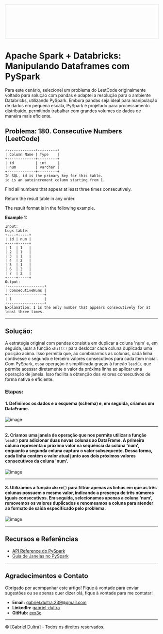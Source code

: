 <div style="width: 100%; border: 1px solid #dfe2e5; overflow: hidden; margin-bottom: 16px;">
 <div style="width: 100%; background-image: url('https://raw.githubusercontent.com/exx3c/exx3c.github.io/refs/heads/main/1_FzQPxYZJfrLZaoseXoIOuw.png'); background-size: cover; background-position: center; height: 110px;"></div>
</div>

# Apache Spark + Databricks: Manipulando Dataframes com PySpark

Para este cenário, selecionei um problema do LeetCode originalmente voltado para solução com pandas e adaptei a resolução para o ambiente Databricks, utilizando PySpark. Embora pandas seja ideal para manipulação de dados em pequena escala, PySpark é projetado para processamento distribuído, permitindo trabalhar com grandes volumes de dados de maneira mais eficiente.

## Problema: 180. Consecutive Numbers (LeetCode)

```
+-------------+---------+
| Column Name | Type    |
+-------------+---------+ 
| id          | int     |
| num         | varchar | 
+-------------+---------+ 
In SQL, id is the primary key for this table.
id is an autoincrement column starting from 1.
 ```


Find all numbers that appear at least three times consecutively.

Return the result table in any order.

The result format is in the following example.


**Example 1:**
```
Input:
Logs table:
+----+-----+
| id | num |
+----+-----+
| 1  | 1   |
| 2  | 1   |
| 3  | 1   |
| 4  | 2   |
| 5  | 1   |
| 6  | 2   |
| 7  | 2   |
+----+-----+
Output: 
+-----------------+
| ConsecutiveNums |
+-----------------+
| 1               |
+-----------------+
Explanation: 1 is the only number that appears consecutively for at least three times.
```

---

## Solução:

A estratégia original com pandas consistia em duplicar a coluna 'num' e, em seguida, usar a função ```shift()``` para deslocar cada coluna duplicada uma posição acima. Isso permitia que, ao combinarmos as colunas, cada linha contivesse o segundo e terceiro valores consecutivos para cada item inicial. Com PySpark, essa operação é simplificada graças à função ```lead()```, que permite acessar diretamente o valor da próxima linha ao aplicar uma operação de janela. Isso facilita a obtenção dos valores consecutivos de forma nativa e eficiente.

### Etapas:

#### 1. Definimos os dados e o esquema (schema) e, em seguida, criamos um DataFrame.

![image](https://github.com/user-attachments/assets/f87dc0d7-0b2d-4773-9577-9cc41e2be379)

---

#### 2. Criamos uma janela de operação que nos permite utilizar a função ```lead()``` para adicionar duas novas colunas ao DataFrame. A primeira coluna representa o próximo valor na sequência da coluna 'num', enquanto a segunda coluna captura o valor subsequente. Dessa forma, cada linha contém o valor atual junto aos dois próximos valores consecutivos da coluna 'num'.

![image](https://github.com/user-attachments/assets/5922cc10-c025-48be-904b-5f86f85d732f)

---

#### 3. Utilizamos a função ```where()``` para filtrar apenas as linhas em que as três colunas possuem o mesmo valor, indicando a presença de três números iguais consecutivos. Em seguida, selecionamos apenas a coluna 'num', removemos os valores duplicados e renomeamos a coluna para atender ao formato de saída especificado pelo problema.

![image](https://github.com/user-attachments/assets/6ddf890b-fefc-4102-a8c7-f9cd8a2b200e)

---

## Recursos e Referências

- [API Reference do PySpark](https://spark.apache.org/docs/latest/api/python/reference/index.html)
- [Guia de Janelas no PySpark](https://sparkbyexamples.com/pyspark/pyspark-window-functions/)

---

## Agradecimentos e Contato

Obrigado por acompanhar este artigo! Fique à vontade para enviar sugestões ou se apenas quer dizer olá, fique à vontade para me contatar!

- **Email:** [gabriel.dultra.239@gmail.com](mailto:gabriel.dultra.239@gmail.com)
- **LinkedIn:** [gabriel-dultra](https://www.linkedin.com/in/gabriel-dultra/)
- **GitHub:** [exx3c](https://github.com/exx3c/)

---

© [Gabriel Dultra] - Todos os direitos reservados.
